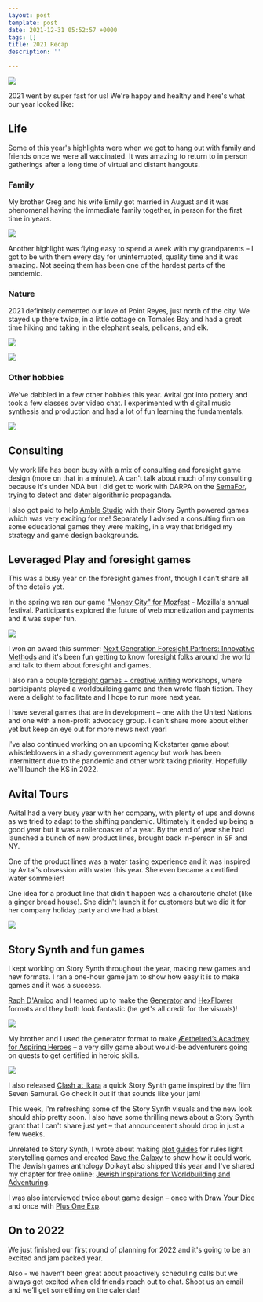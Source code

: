 ```yaml
---
layout: post
template: post
date: 2021-12-31 05:52:57 +0000
tags: []
title: 2021 Recap
description: ''

---
```

![](/images/avital-and-randy-palace-of-fine-arts.png)

2021 went by super fast for us! We're happy and healthy and here's what our year looked like:

## Life

Some of this year's highlights were when we got to hang out with family and friends once we were all vaccinated. It was amazing to return to in person gatherings after a long time of virtual and distant hangouts.

### Family

My brother Greg and his wife Emily got married in August and it was phenomenal having the immediate family together, in person for the first time in years.

![](/images/lerinawinter-0030.png)

Another highlight was flying easy to spend a week with my grandparents – I got to be with them every day for uninterrupted, quality time and it was amazing. Not seeing them has been one of the hardest parts of the pandemic.

### Nature

2021 definitely cemented our love of Point Reyes, just north of the city. We stayed up there twice, in a little cottage on Tomales Bay and had a great time hiking and taking in the elephant seals, pelicans, and elk.

![](/images/img_0154.png)

![](/images/img_0194.png)

### Other hobbies

We've dabbled in a few other hobbies this year. Avital got into pottery and took a few classes over video chat. I experimented with digital music synthesis and production and had a lot of fun learning the fundamentals.

![](/images/screen-shot-2021-12-30-at-10-06-10-am.png)

## Consulting

My work life has been busy with a mix of consulting and foresight game design (more on that in a minute). A can't talk about much of my consulting because it's under NDA but I did get to work with DARPA on the [SemaFor](https://www.darpa.mil/news-events/2021-03-02), trying to detect and deter algorithmic propaganda.

I also got paid to help [Amble Studio](http://amble.studio/) with their Story Synth powered games which was very exciting for me! Separately I advised a consulting firm on some educational games they were making, in a way that bridged my strategy and game design backgrounds.

## Leveraged Play and foresight games

This was a busy year on the foresight games front, though I can't share all of the details yet.

In the spring we ran our game ["Money City" for Mozfest](https://blog.randylubin.com/serious-games-future-of-money-run-at-mozfest) - Mozilla's annual festival. Participants explored the future of web monetization and payments and it was super fun.

![](/images/screen-shot-2021-03-18-at-1-16-10-pm.png)

I won an award this summer: [Next Generation Foresight Partners: Innovative Methods](https://blog.randylubin.com/award-next-generation-foresight-practitioner-innovative-methods) and it's been fun getting to know foresight folks around the world and talk to them about foresight and games.

I also ran a couple [foresight games + creative writing](https://blog.randylubin.com/foresight-workshop-games-creative-writing) workshops, where participants played a worldbuilding game and then wrote flash fiction. They were a delight to facilitate and I hope to run more next year.

I have several games that are in development – one with the United Nations and one with a non-profit advocacy group. I can't share more about either yet but keep an eye out for more news next year!

I've also continued working on an upcoming Kickstarter game about whistleblowers in a shady government agency but work has been intermittent due to the pandemic and other work taking priority. Hopefully we'll launch the KS in 2022.

## Avital Tours

Avital had a very busy year with her company, with plenty of ups and downs as we tried to adapt to the shifting pandemic. Ultimately it ended up being a good year but it was a rollercoaster of a year. By the end of year she had launched a bunch of new product lines, brought back in-person in SF and NY.

One of the product lines was a water tasing experience and it was inspired by Avital's obsession with water this year. She even became a certified water sommelier!

One idea for a product line that didn't happen was a charcuterie chalet (like a ginger bread house). She didn't launch it for customers but we did it for her company holiday party and we had a blast.

![](/images/img_1023.png)

## Story Synth and fun games

I kept working on Story Synth throughout the year, making new games and new formats. I ran a one-hour game jam to show how easy it is to make games and it was a success.

[Raph D'Amico](http://www.raphdamico.com/) and I teamed up to make the [Generator](https://www.loom.com/embed/2d813a53f3a649dcba72edf999fc298f) and [HexFlower](https://diegeticgames.com/blog/2021/08/30/story-synth-hexflower-format.html) formats and they both look fantastic (he get's all credit for the visuals)!

![](https://diegeticgames.com/uploads/hexflower.gif)

My brother and I used the generator format to make [Æethelred’s Acadmey for Aspiring Heroes](https://storysynth.org/Games/Aethelreds-Academy/) – a very silly game about would-be adventurers going on quests to get certified in heroic skills.

![](https://diegeticgames.com/uploads/screen-shot-2021-07-16-at-10-55-56-am.png)

I also released [Clash at Ikara](https://diegeticgames.com/blog/2021/02/28/new-game-clash-at-ikara.html) a quick Story Synth game inspired by the film Seven Samurai. Go check it out if that sounds like your jam!

This week, I'm refreshing some of the Story Synth visuals and the new look should ship pretty soon. I also have some thrilling news about a Story Synth grant that I can't share just yet – that announcement should drop in just a few weeks.

Unrelated to Story Synth, I wrote about making [plot guides](https://diegeticgames.com/blog/2021/06/15/plot-roadmaps-for-storytelling-games.html) for rules light storytelling games and created [Save the Galaxy](https://randylubin.itch.io/save-the-galaxy) to show how it could work. The Jewish games anthology Doikayt also shipped this year and I've shared my chapter for free online: [Jewish Inspirations for Worldbuilding and Adventuring](https://diegeticgames.com/uploads/jewish-inspirations-for-worldbuilding-and-adventuring.pdf).

I was also interviewed twice about game design – once with [Draw Your Dice](https://shows.acast.com/dydpodcast/episodes/slice-dice-randy-lubin-story-synth) and once with [Plus One Exp](https://www.youtube.com/watch?v=taSOkBdDT5w).

## On to 2022

We just finished our first round of planning for 2022 and it's going to be an excited and jam packed year.

Also - we haven’t been great about proactively scheduling calls but we always get excited when old friends reach out to chat. Shoot us an email and we’ll get something on the calendar!